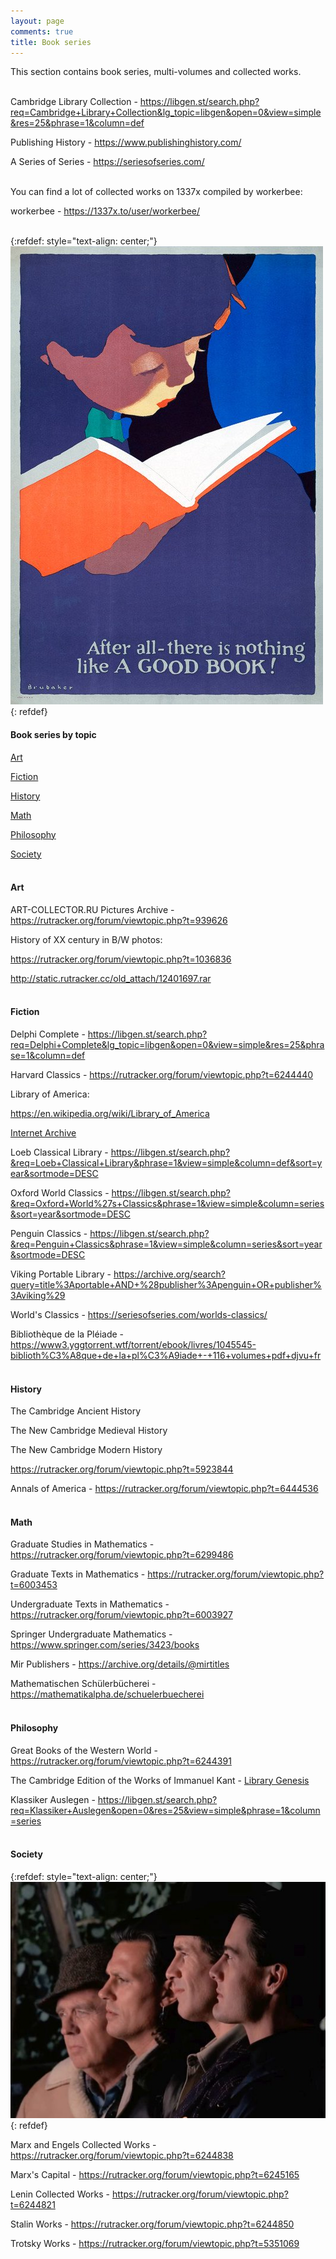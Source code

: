 ```yaml
---
layout: page
comments: true
title: Book series
---
```


This section contains book series, multi-volumes and collected works.
<br><br>

Cambridge Library Collection - <https://libgen.st/search.php?req=Cambridge+Library+Collection&lg_topic=libgen&open=0&view=simple&res=25&phrase=1&column=def>

Publishing History - <https://www.publishinghistory.com/>

A Series of Series - <https://seriesofseries.com/>
<br><br>

You can find a lot of collected works on 1337x compiled by workerbee:

workerbee - <https://1337x.to/user/workerbee/>
<br><br>

{:refdef: style="text-align: center;"}
![Books](/images/booksen.jpg)
{: refdef}
<br>

#### Book series by topic

[Art](#art)

[Fiction](#fiction)

[History](#history)

[Math](#math)

[Philosophy](#philosophy)

[Society](#society)
<br><br>

<a id="art"></a>
#### Art

ART-COLLECTOR.RU Pictures Archive - <https://rutracker.org/forum/viewtopic.php?t=939626>

History of XX century in B/W photos:

<https://rutracker.org/forum/viewtopic.php?t=1036836>

<http://static.rutracker.cc/old_attach/12401697.rar>
<br><br>

<a id="fiction"></a>
#### Fiction

Delphi Complete - <https://libgen.st/search.php?req=Delphi+Complete&lg_topic=libgen&open=0&view=simple&res=25&phrase=1&column=def>

Harvard Classics - <https://rutracker.org/forum/viewtopic.php?t=6244440>

Library of America:

<https://en.wikipedia.org/wiki/Library_of_America>

[Internet Archive](/en/internet-archive)

Loeb Classical Library - <https://libgen.st/search.php?&req=Loeb+Classical+Library&phrase=1&view=simple&column=def&sort=year&sortmode=DESC>

Oxford World Classics - <https://libgen.st/search.php?&req=Oxford+World%27s+Classics&phrase=1&view=simple&column=series&sort=year&sortmode=DESC>

Penguin Classics - <https://libgen.st/search.php?&req=Penguin+Classics&phrase=1&view=simple&column=series&sort=year&sortmode=DESC>

Viking Portable Library - <https://archive.org/search?query=title%3Aportable+AND+%28publisher%3Apenguin+OR+publisher%3Aviking%29>

World's Classics - <https://seriesofseries.com/worlds-classics/>

Bibliothèque de la Pléiade - <https://www3.yggtorrent.wtf/torrent/ebook/livres/1045545-biblioth%C3%A8que+de+la+pl%C3%A9iade+-+116+volumes+pdf+djvu+fr>
<br><br>

<a id="history"></a>
#### History

The Cambridge Ancient History

The New Cambridge Medieval History

The New Cambridge Modern History

<https://rutracker.org/forum/viewtopic.php?t=5923844>

Annals of America - <https://rutracker.org/forum/viewtopic.php?t=6444536>
<br><br>

<a id="math"></a>
#### Math

Graduate Studies in Mathematics - <https://rutracker.org/forum/viewtopic.php?t=6299486>

Graduate Texts in Mathematics - <https://rutracker.org/forum/viewtopic.php?t=6003453>

Undergraduate Texts in Mathematics - <https://rutracker.org/forum/viewtopic.php?t=6003927>

Springer Undergraduate Mathematics - <https://www.springer.com/series/3423/books>

Mir Publishers - <https://archive.org/details/@mirtitles>

Mathematischen Schülerbücherei - <https://mathematikalpha.de/schuelerbuecherei>
<br><br>

<a id="philosophy"></a>
#### Philosophy

Great Books of the Western World - <https://rutracker.org/forum/viewtopic.php?t=6244391>

The Cambridge Edition of the Works of Immanuel Kant - [Library Genesis](https://libgen.st/search.php?&req=The+Cambridge+Edition+of+the+Works+of+Immanuel+Kant&phrase=1&view=simple&column=series&sort=def&sortmode=ASC&page=1)

Klassiker Auslegen - <https://libgen.st/search.php?req=Klassiker+Auslegen&open=0&res=25&view=simple&phrase=1&column=series>
<br><br>

<a id="society"></a>
#### Society

{:refdef: style="text-align: center;"}
![MELS](/images/mels.jpg)
{: refdef}

Marx and Engels Collected Works - <https://rutracker.org/forum/viewtopic.php?t=6244838>

Marx's Capital - <https://rutracker.org/forum/viewtopic.php?t=6245165>

Lenin Collected Works - <https://rutracker.org/forum/viewtopic.php?t=6244821>

Stalin Works - <https://rutracker.org/forum/viewtopic.php?t=6244850>

Trotsky Works - <https://rutracker.org/forum/viewtopic.php?t=5351069>